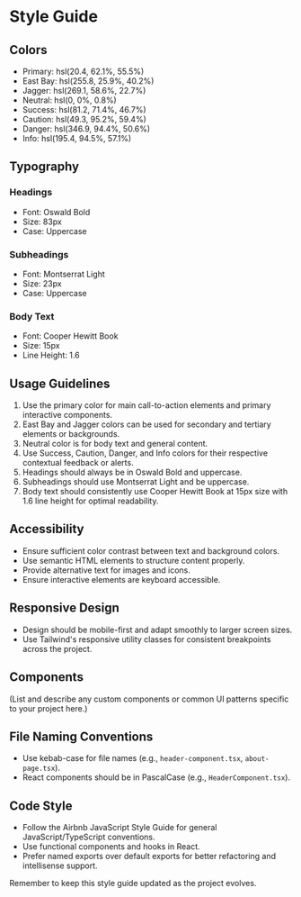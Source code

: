 # Style Guide

## Colors

- Primary: hsl(20.4, 62.1%, 55.5%)
- East Bay: hsl(255.8, 25.9%, 40.2%)
- Jagger: hsl(269.1, 58.6%, 22.7%)
- Neutral: hsl(0, 0%, 0.8%)
- Success: hsl(81.2, 71.4%, 46.7%)
- Caution: hsl(49.3, 95.2%, 59.4%)
- Danger: hsl(346.9, 94.4%, 50.6%)
- Info: hsl(195.4, 94.5%, 57.1%)

## Typography

### Headings

- Font: Oswald Bold
- Size: 83px
- Case: Uppercase

### Subheadings

- Font: Montserrat Light
- Size: 23px
- Case: Uppercase

### Body Text

- Font: Cooper Hewitt Book
- Size: 15px
- Line Height: 1.6

## Usage Guidelines

1. Use the primary color for main call-to-action elements and primary interactive components.
2. East Bay and Jagger colors can be used for secondary and tertiary elements or backgrounds.
3. Neutral color is for body text and general content.
4. Use Success, Caution, Danger, and Info colors for their respective contextual feedback or alerts.
5. Headings should always be in Oswald Bold and uppercase.
6. Subheadings should use Montserrat Light and be uppercase.
7. Body text should consistently use Cooper Hewitt Book at 15px size with 1.6 line height for optimal readability.

## Accessibility

- Ensure sufficient color contrast between text and background colors.
- Use semantic HTML elements to structure content properly.
- Provide alternative text for images and icons.
- Ensure interactive elements are keyboard accessible.

## Responsive Design

- Design should be mobile-first and adapt smoothly to larger screen sizes.
- Use Tailwind's responsive utility classes for consistent breakpoints across the project.

## Components

(List and describe any custom components or common UI patterns specific to your project here.)

## File Naming Conventions

- Use kebab-case for file names (e.g., `header-component.tsx`, `about-page.tsx`).
- React components should be in PascalCase (e.g., `HeaderComponent.tsx`).

## Code Style

- Follow the Airbnb JavaScript Style Guide for general JavaScript/TypeScript conventions.
- Use functional components and hooks in React.
- Prefer named exports over default exports for better refactoring and intellisense support.

Remember to keep this style guide updated as the project evolves.
